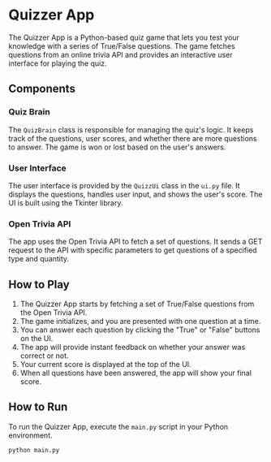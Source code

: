 
# Quizzer App

The Quizzer App is a Python-based quiz game that lets you test your knowledge with a series of True/False questions. The game fetches questions from an online trivia API and provides an interactive user interface for playing the quiz.

## Components

### Quiz Brain

The `QuizBrain` class is responsible for managing the quiz's logic. It keeps track of the questions, user scores, and whether there are more questions to answer. The game is won or lost based on the user's answers.

### User Interface

The user interface is provided by the `QuizzUi` class in the `ui.py` file. It displays the questions, handles user input, and shows the user's score. The UI is built using the Tkinter library.

### Open Trivia API

The app uses the Open Trivia API to fetch a set of questions. It sends a GET request to the API with specific parameters to get questions of a specified type and quantity.

## How to Play

1. The Quizzer App starts by fetching a set of True/False questions from the Open Trivia API.
2. The game initializes, and you are presented with one question at a time.
3. You can answer each question by clicking the "True" or "False" buttons on the UI.
4. The app will provide instant feedback on whether your answer was correct or not.
5. Your current score is displayed at the top of the UI.
6. When all questions have been answered, the app will show your final score.

## How to Run

To run the Quizzer App, execute the `main.py` script in your Python environment.

```bash
python main.py

